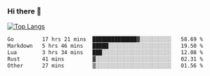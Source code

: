 ### Hi there 👋

<!--
**3Xpl0it3r/3Xpl0it3r** is a ✨ _special_ ✨ repository because its `README.md` (this file) appears on your GitHub profile.

Here are some ideas to get you started:

- 🔭 I’m currently working on ...
- 🌱 I’m currently learning ...
- 👯 I’m looking to collaborate on ...
- 🤔 I’m looking for help with ...
- 💬 Ask me about ...
- 📫 How to reach me: ...
- 😄 Pronouns: ...
- ⚡ Fun fact: ...
-->


[![Top Langs](https://github-readme-stats.vercel.app/api/top-langs/?username=3Xpl0it3r&layout=compact)](https://github.com/3Xpl0it3r/3Xpl0it3r)

<!--START_SECTION:waka-->

```txt
Go         17 hrs 21 mins  ██████████████▓░░░░░░░░░░   58.69 %
Markdown   5 hrs 46 mins   █████░░░░░░░░░░░░░░░░░░░░   19.50 %
Lua        3 hrs 34 mins   ███░░░░░░░░░░░░░░░░░░░░░░   12.08 %
Rust       41 mins         ▓░░░░░░░░░░░░░░░░░░░░░░░░   02.31 %
Other      27 mins         ▒░░░░░░░░░░░░░░░░░░░░░░░░   01.56 %
```

<!--END_SECTION:waka-->
